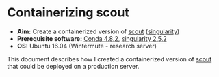 # Containerizing scout

- **Aim:** Create a containerized version of [scout](http://www.clinicalgenomics.se/scout/) ([singularity](https://singularity.lbl.gov/))
- **Prerequisite software:** [Conda 4.8.2](https://docs.conda.io/projects/conda/en/latest/index.html), [singularity 2.5.2](https://singularity.lbl.gov/)
- **OS:** Ubuntu 16.04 (Wintermute - research server)

This document describes how I created a containerized version of [scout](http://www.clinicalgenomics.se/scout/) that could be deployed on a production server.
